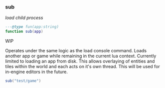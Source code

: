 ### sub

_load child process_

```lua
---@type fun(app:string)
function sub(app)
```

WIP

Operates under the same logic as the load console command. Loads another app or game while remaining in the current lua context. Currently limited to loading an app from disk. This allows overlaying of entities and tiles within the world and each acts on it's own thread. This will be used for in-engine editors in the future.

```lua
sub("test/game")
```
